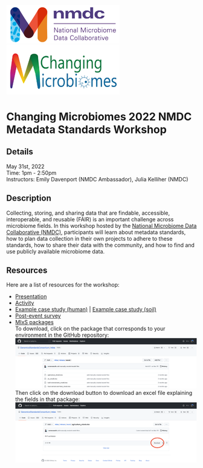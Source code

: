 <p float="left">
	<img src="files/nmdc_logo_long.jpeg" width="300" />
	<img src="files/ChangingMicrobiomes_Logo_long.png" width="300" />
</p>

# Changing Microbiomes 2022 NMDC Metadata Standards Workshop


## Details
May 31st, 2022  
Time: 1pm - 2:50pm  
Instructors: Emily Davenport (NMDC Ambassador), Julia Kelliher (NMDC)

## Description

Collecting, storing, and sharing data that are findable, accessible, interoperable, and reusable (FAIR) is an important challenge across microbiome fields. 
In this workshop hosted by the [National Microbiome Data Collaborative (NMDC)](https://microbiomedata.org/), participants will learn about metadata standards, how to plan data collection in their own projects to adhere to these standards, how to share their data with the community, and how to find and use publicly available microbiome data.

## Resources  

Here are a list of resources for the workshop:  
- [Presentation](files/presentation.pdf)  
- [Activity](https://docs.google.com/document/d/1WFUtwq2jUOVFfRDW8Q1jzITqAbVbUckTNVIIVgTVC9k/edit?usp=sharing)  
- [Example case study (human)](https://docs.google.com/document/d/1m80wo4AydL3Gc-iJUToOTDMcjcie8jgoSzyeo3SqGCE/edit?usp=sharing) | [Example case study (soil)](https://docs.google.com/document/d/14TbxjvzVSJEMYx2HKCsDO10vHQI4_jInQw6HSr-f_xE/edit?usp=sharing)  
- [Post-event survey](https://bit.ly/PSUNMDC)  
- [MIxS packages](https://github.com/GenomicsStandardsConsortium/mixs/tree/main/release/excel)  
To download, click on the package that corresponds to your environment in the GitHub repository:  
![mixsPackages.png](files/mixsPackages.png)
Then click on the download button to download an excel file explaining the fields in that package:  
![downloadPackage.png](files/downloadPackage.png)
